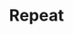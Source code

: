 ---
title: Repeat
direct_url: http://projects.calebevans.me/repeat/
categories: games
short_description: Repeat the pattern, whatever it may be
---